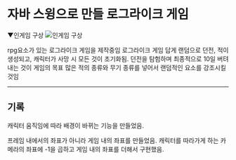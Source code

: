 # 자바 스윙으로 만들 로그라이크 게임

▼인게임 구상
![인게임 구상](https://github.com/BrainlessMan901/003/assets/159418229/ddaf4128-66bb-409f-acc2-91f2c5fb56ce)

rpg요소가 있는 로그라이크 게임을 제작중임
로그라이크 게임 답게 랜덤으로 던전, 적이 생성되고, 캐릭터가 사망 시 모든 것이 초기화됨.
던전을 탐험하며 최종적으로 10일 버텨내는 것이 게임의 목표
많은 적의 종류와 무기 종류를 넣어서 랜덤적인 요소를 강조시킬 것임

---

## 기록

캐릭터 움직임에 따라 배경이 바뀌는 기능을 만들었음.

프레임 내에서의 좌표가 아니라 게임 내의 좌표를 만들었음. 캐릭터를 따라가게 하는 카메라의 좌표에 -1을 곱하고 게임 내의 좌표를 더해서 구현했음.

